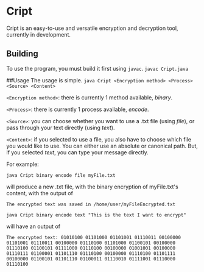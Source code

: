 # Cript
Cript is an easy-to-use and versatile encryption and decryption tool, currently in development.

## Building
To use the program, you must build it first using `javac`.
`javac Cript.java`

##Usage
The usage is simple.
`java Cript <Encryption method> <Process> <Source> <Content>`

`<Encryption method>`: there is currently 1 method available, *binary*.

`<Process>`: there is currently 1 process available, *encode*.

`<Source>`: you can choose whether you want to use a .txt file (using *file*), or pass through your text directly (using *text*).

`<Content>`: if you selected to use a file, you also have to choose which file you would like to use. You can either use an absolute or canonical path. But, if you selected *text*, you can type your message directly.


For example:

`java Cript binary encode file myFile.txt` 

will produce a new .txt file, with the binary encryption of myFile.txt's content, with the output of

`The encrypted text was saved in /home/user/myFileEncrypted.txt`

`java Cript binary encode text "This is the text I want to encrypt"`

will have an output of

`The encrypted text: 01010100 01101000 01101001 01110011 00100000 01101001 01110011 00100000 01110100 01101000 01100101 00100000 01110100 01100101 01111000 01110100 00100000 01001001 00100000 01110111 01100001 01101110 01110100 00100000 01110100 01101111 00100000 01100101 01101110 01100011 01110010 01111001 01110000 01110100`
